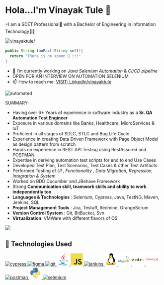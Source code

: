 # Hola...I'm Vinayak Tule 👋

⚡I am a SDET Professional💼 with a Bachelor of Engineering in information Technology👨‍🎓
<p align="left"> <img src=https://komarev.com/ghpvc/?username=vinayaktule alt=vinayaktule/> </p>

``` Java
public String funFact(String self){
  return "There is no spoon 🥄 !!!"
}
```
- 🔭 I’m currently working on _Java Selenium Automation_ & _CI/CD pipeline_
- OPEN FOR AN INTERVIEW ON AUTOMATION SELENIUM
- 📫 How to reach me: [VISIT: LinkedIn/vinayaktule](https://www.linkedin.com/in/vinayaktule/)

![automated](https://user-images.githubusercontent.com/49808124/132689394-dfb22fb8-b8ba-4d87-ae7f-44a8e3623d74.gif)

<p align="left">
SUMMARY:

* Having over 6+ Years of experience in software industry as a **Sr. QA Automation Test Engineer**
* Exposure in various domains like Banks, Healthcare, MicroServices & IoT 
* Proficient in all stages of SDLC, STLC and Bug Life Cycle
* Experience in creating Data Driven Framework with Page Object Model as design pattern from scratch 
* Hands on experience in REST API Testing using RestAssured and POSTMAN
* Expertise in deriving automation test scripts for end to end Use Cases 
* Developed Test Plan, Test Scenarios, Test Cases & other Test Artifacts
* Performed Testing of _UI , Functionality , Data Migration, Regression, Integration & System_ 
* Worked on BDD Cucumber and JBehave Framework
* Strong **Communication skill, teamwork skills and ability to work independently too**
* **Languages & Technologies** : Selenium, Cypress, Java, TestNG, Maven, Jenkins, SQL
* **Project Management Tools** : Jira, Testuff, Redmine, OrangeScrum
* **Version Control System** : Git, BitBucket, Svn
* **Virtualization**: VMWare with different flavors of OS
</p>

<img src="https://github-readme-stats.vercel.app/api?username=vinayaktule&&show_icons=true&title_color=ffffff&icon_color=bb2acf&text_color=daf7dc&bg_color=000">

## 🔧 Technologies Used
<p align="left"> <a href="https://www.cypress.io" target="_blank" rel="noreferrer"> <img src="https://raw.githubusercontent.com/simple-icons/simple-icons/6e46ec1fc23b60c8fd0d2f2ff46db82e16dbd75f/icons/cypress.svg" alt="cypress" width="40" height="40"/> </a> <a href="https://www.figma.com/" target="_blank" rel="noreferrer"> <img src="https://www.vectorlogo.zone/logos/figma/figma-icon.svg" alt="figma" width="40" height="40"/> </a> <a href="https://git-scm.com/" target="_blank" rel="noreferrer"> <img src="https://www.vectorlogo.zone/logos/git-scm/git-scm-icon.svg" alt="git" width="40" height="40"/> </a> <a href="https://www.java.com" target="_blank" rel="noreferrer"> <img src="https://raw.githubusercontent.com/devicons/devicon/master/icons/java/java-original.svg" alt="java" width="40" height="40"/> </a> <a href="https://developer.mozilla.org/en-US/docs/Web/JavaScript" target="_blank" rel="noreferrer"> <img src="https://raw.githubusercontent.com/devicons/devicon/master/icons/javascript/javascript-original.svg" alt="javascript" width="40" height="40"/> </a> <a href="https://www.jenkins.io" target="_blank" rel="noreferrer"> <img src="https://www.vectorlogo.zone/logos/jenkins/jenkins-icon.svg" alt="jenkins" width="40" height="40"/> </a> <a href="https://www.linux.org/" target="_blank" rel="noreferrer"> <img src="https://raw.githubusercontent.com/devicons/devicon/master/icons/linux/linux-original.svg" alt="linux" width="40" height="40"/> </a> <a href="https://www.mysql.com/" target="_blank" rel="noreferrer"> <img src="https://raw.githubusercontent.com/devicons/devicon/master/icons/mysql/mysql-original-wordmark.svg" alt="mysql" width="40" height="40"/> </a> <a href="https://nodejs.org" target="_blank" rel="noreferrer"> <img src="https://raw.githubusercontent.com/devicons/devicon/master/icons/nodejs/nodejs-original-wordmark.svg" alt="nodejs" width="40" height="40"/> </a> <a href="https://www.oracle.com/" target="_blank" rel="noreferrer"> <img src="https://raw.githubusercontent.com/devicons/devicon/master/icons/oracle/oracle-original.svg" alt="oracle" width="40" height="40"/> </a> <a href="https://postman.com" target="_blank" rel="noreferrer"> <img src="https://www.vectorlogo.zone/logos/getpostman/getpostman-icon.svg" alt="postman" width="40" height="40"/> </a> <a href="https://www.python.org" target="_blank" rel="noreferrer"> <img src="https://raw.githubusercontent.com/devicons/devicon/master/icons/python/python-original.svg" alt="python" width="40" height="40"/> </a> <a href="https://www.selenium.dev" target="_blank" rel="noreferrer"> <img src="https://raw.githubusercontent.com/detain/svg-logos/780f25886640cef088af994181646db2f6b1a3f8/svg/selenium-logo.svg" alt="selenium" width="40" height="40"/> </a> 
</p>
